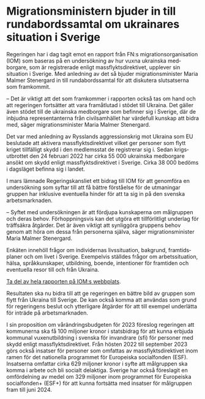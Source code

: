 # Migrationsministern bjuder in till rundabordssamtal om ukrainares situation i Sverige

Regeringen har i dag tagit emot en rapport från FN:s migrations­organisation (IOM) som baseras på en under­sökning av hur vuxna ukrainska med­borgare, som är registrerade enligt mass­flykts­direktivet, upplever sin situation i Sverige. Med anledning av det så bjuder migrations­minister Maria Malmer Stenergard in till runda­bords­samtal för att diskutera slut­satserna som fram­kommit.

– Det är viktigt att det som fram­kommer i rapporten också tas om hand och att regeringen fortsätter att vara framåt­lutad i stödet till Ukraina. Det gäller även stödet till de ukrainska med­borgare som befinner sig i Sverige, där de inbjudna represen­tanterna från civil­samhället har värdefull kunskap att bidra med, säger migrations­minister Maria Malmer Stenergard.

Det var med anled­ning av Rysslands aggressions­krig mot Ukraina som EU beslutade att aktivera massflykts­direktivet vilket ger personer som flytt kriget tillfälligt skydd i den medlems­stat de registrerar sig i. Sedan krigs­utbrottet den 24 februari 2022 har cirka 55 000 ukrainska med­borgare ansökt om skydd enligt massflykts­direktivet i Sverige. Cirka 38 000 bedöms i dags­läget befinna sig i landet.

I mars lämnade Regerings­kansliet ett bidrag till IOM för att genom­föra en under­sökning som syftar till att få bättre förstå­else för de utma­ningar gruppen har inklusive eventu­ella hinder för att ta sig in på den svenska arbets­marknaden.

– Syftet med under­sökningen är att fördjupa kunskaperna om mål­gruppen och deras behov. Förhopp­ningsvis kan det utgöra ett tillförlitligt underlag för träffsäkra åtgärder. Det är även viktigt att synliggöra gruppens behov genom att höra om dessa från personerna själva, säger migrations­minister Maria Malmer Stenergard.

Enkäten innehöll frågor om individernas livs­situation, bakgrund, framtids­planer och om livet i Sverige. Exempel­vis ställdes frågor om arbets­situation, hälsa, språk­kunskaper, utbildning, boende, intentioner för framtiden och eventuella resor till och från Ukraina.

[Ta del av hela rapporten på IOM:s webbplats](https://dtm.iom.int/reports/sweden-ukrainians-and-third-country-nationals-under-temporary-protection-needs-intentions).

Resultaten ska nu bidra till att ge regeringen en bättre bild av gruppen som flytt från Ukraina till Sverige. De kan också komma att användas som grund för regeringens beslut och ytter­ligare åtgärder för att till exempel underlätta för inträde på arbets­marknaden.

I sin proposition om vår­ändrings­budgeten för 2023 föreslog regeringen att kom­munerna ska få 100 miljoner kronor i statsbidrag för att kunna erbjuda kommunal vuxen­utbild­ning i svenska för invandrare (sfi) för personer med skydd enligt mass­flykts­direktivet. Från hösten 2022 till september 2023 görs också insatser för personer som omfattas av mass­flykts­direktivet inom ramen för det natio­nella programmet för Europeiska social­fonden (ESF). Insatserna omfattar cirka 629 miljoner kronor i syfte att mål­gruppen ska komma i arbete och bli socialt delaktiga. Sverige har också föreslagit en omför­delning av medel om 329 miljoner inom programmet för Europeiska socialfonden+ (ESF+) för att kunna fortsätta med insatser för mål­gruppen fram till juni 2024.
